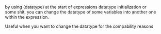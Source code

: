 by using (datatype) at the start of expressions datatype initialization or some shit, you can change the datatype of some variables into another one within the expression.

Useful when you want to change the datatype for the compability reasons
